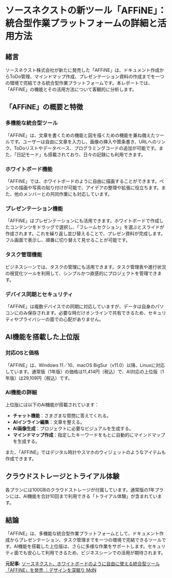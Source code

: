 # ソースネクストの新ツール「AFFiNE」：統合型作業プラットフォームの詳細と活用方法

## 緒言

ソースネクスト株式会社が新たに発売した「AFFiNE」は、ドキュメント作成からToDo管理、マインドマップ作成、プレゼンテーション資料の作成までを一つの環境で完結できる統合型作業プラットフォームです。本レポートでは、「AFFiNE」の機能とその活用方法について客観的に分析します。

## 「AFFiNE」の概要と特徴

### 多機能な統合型ツール

「AFFiNE」は、文章を書くための機能と図を描くための機能を兼ね備えたツールです。ユーザーは自由に文章を入力し、画像の挿入や箇条書き、URLへのリンク、ToDoリストやデータベース、プログラミングコードの追加が可能です。また、「日記モード」も搭載されており、日々の記録にも利用できます。

### ホワイトボード機能

「AFFiNE」では、ホワイトボードのように自由に描画することができます。ペンでの描画や写真の貼り付けが可能で、アイデアの整理や拡張に役立ちます。また、他のメンバーとの共同作業にも対応しています。

### プレゼンテーション機能

「AFFiNE」はプレゼンテーションにも活用できます。ホワイトボードで作成したコンテンツをドラッグで選択し、「フレームセクション」を選ぶとスライドが作成されます。これを繰り返し並び替えることで、プレゼン資料が完成します。フル画面で表示し、順番に切り替えて見せることが可能です。

### タスク管理機能

ビジネスシーンでは、タスクの管理にも活用できます。タスク管理表や進行状況の視覚化ツールを利用して、シンプルかつ直感的にプロジェクトを管理できます。

### デバイス同期とセキュリティ

「AFFiNE」は複数デバイスでの同期に対応していますが、データは自身のパソコンにのみ保存されます。必要な時だけオンラインで共有できるため、セキュリティやプライバシーの面での心配がありません。

## AI機能を搭載した上位版

### 対応OSと価格

「AFFiNE」は、Windows 11／10、macOS BigSur（v11.0）以降、Linuxに対応しています。通常版（1年版）の価格は11,414円（税込）で、AI対応の上位版（1年版）は29,109円（税込）です。

### AI機能の詳細

上位版には以下のAI機能が搭載されています：

- **チャット機能**：さまざまな質問に答えてくれる。
- **AIインライン編集**：文章を整える。
- **AI画像生成**：プロジェクトに必要なビジュアルを生成する。
- **マインドマップ作成**：指定したキーワードをもとに自動的にマインドマップを生成する。

また、「AFFiNE」ではデジタル時計やスマホのウィジェットのようなアイテムも作成できます。

## クラウドストレージとトライアル体験

各プランには100GBのクラウドストレージが付属しています。通常版の1年プランには、AI機能を合計10回まで利用できる「トライアル体験」が含まれています。

## 結論

「AFFiNE」は、多機能な統合型作業プラットフォームとして、ドキュメント作成からプレゼンテーション、タスク管理までを一つの環境で完結できるツールです。AI機能を搭載した上位版は、さらに多様な作業をサポートします。セキュリティ面でも安心して利用できるため、ビジネスシーンでの活用が期待されます。

**元記事:** [ソースネクスト、ホワイトボードのように自由に使える統合型ツール「AFFiNE」を発売 ｜デザインを深掘り MdN](https://www.mdn.co.jp/news/7532)